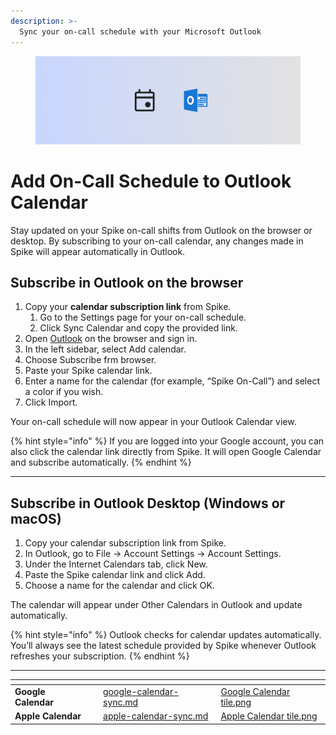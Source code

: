 ```yaml
---
description: >-
  Sync your on-call schedule with your Microsoft Outlook
---
```


<figure><img src="../../.gitbook/assets/oncall/calendar-sync/Microsoft outlook cover.png" alt="Export on-call schedule to your calendar"><figcaption></figcaption></figure>

# Add On-Call Schedule to Outlook Calendar
Stay updated on your Spike on-call shifts from Outlook on the browser or desktop. By subscribing to your on-call calendar, any changes made in Spike will appear automatically in Outlook.

## Subscribe in Outlook on the browser

1. Copy your **calendar subscription link** from Spike.
    1. Go to the Settings page for your on-call schedule.
    1. Click Sync Calendar and copy the provided link.
2. Open [Outlook](https://outlook.com) on the browser and sign in.
3. In the left sidebar, select Add calendar.
4. Choose Subscribe frm browser.
5. Paste your Spike calendar link.
6. Enter a name for the calendar (for example, “Spike On-Call”) and select a color if you wish.
7. Click Import.

Your on-call schedule will now appear in your Outlook Calendar view.

{% hint style="info" %}
If you are logged into your Google account, you can also click the calendar link directly from Spike. It will open Google Calendar and subscribe automatically.
{% endhint %}

---

## Subscribe in Outlook Desktop (Windows or macOS)

1. Copy your calendar subscription link from Spike.
2. In Outlook, go to File → Account Settings → Account Settings.
3. Under the Internet Calendars tab, click New.
4. Paste the Spike calendar link and click Add.
5. Choose a name for the calendar and click OK.

The calendar will appear under Other Calendars in Outlook and update automatically.

{% hint style="info" %}
Outlook checks for calendar updates automatically. You’ll always see the latest schedule provided by Spike whenever Outlook refreshes your subscription.
{% endhint %}

---

<table data-card-size="large" data-view="cards">
  <thead>
    <tr>
      <th></th>
      <th></th>
      <th data-hidden data-card-target data-type="content-ref"></th>
      <th data-hidden data-card-cover data-type="files"></th>
    </tr>
  </thead>
  <tbody>
    <tr>
      <td><strong>Google Calendar</strong></td>
      <td></td>
      <td><a href="google-calendar-sync.md">google-calendar-sync.md</a></td>
      <td><a href="../../.gitbook/assets/oncall/calendar-sync/Google Calendar tile.png">Google Calendar tile.png</a></td>
    </tr>
    <tr>
      <td><strong>Apple Calendar</strong></td>
      <td></td>
      <td><a href="apple-calendar-sync.md">apple-calendar-sync.md</a></td>
      <td><a href="../../.gitbook/assets/oncall/calendar-sync/Apple Calendar tile.png">Apple Calendar tile.png</a></td>
    </tr>
  </tbody>
</table>